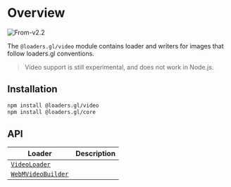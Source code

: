 # Overview

<p class="badges">
  <img src="https://img.shields.io/badge/From-v2.2-blue.svg?style=flat-square" alt="From-v2.2" />
</p>

The `@loaders.gl/video` module contains loader and writers for images that follow loaders.gl conventions.

> Video support is still experimental, and does not work in Node.js.

## Installation

```bash
npm install @loaders.gl/video
npm install @loaders.gl/core
```

## API

| Loader                                                                    | Description |
| ------------------------------------------------------------------------- | ----------- |
| [`VideoLoader`](modules/video/docs/api-reference/video-loader)            |             |
| [`WebMVideoBuilder`](modules/video/docs/api-reference/webm-video-Builder) |             |
